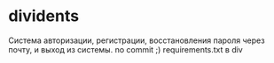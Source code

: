# dividents
Система авторизации, регистрации, восстановления пароля через почту, и выход из системы.
 no commit ;)
requirements.txt в div
